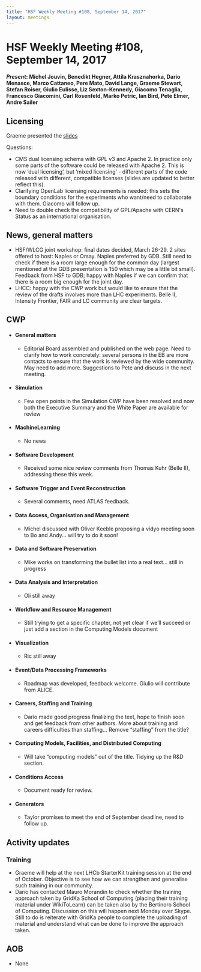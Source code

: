 ```yaml
---
title: "HSF Weekly Meeting #108, September 14, 2017"
layout: meetings
---
```


# HSF Weekly Meeting #108, September 14, 2017

#### _Present_: Michel Jouvin, Benedikt Hegner, Attila Krasznahorka, Dario Menasce, Marco Cattaneo, Pere Mato, David Lange, Graeme Stewart, Stefan Roiser, Giulio Eulisse, Liz Sexton-Kennedy, Giacomo Tenaglia, Francesco Giacomini, Carl Rosenfeld, Marko Petric, Ian Bird, Pete Elmer, Andre Sailer

## Licensing

Graeme presented the
[slides](https://indico.cern.ch/event/665775/contributions/2719913/attachments/1522249/2381941/HSFLicense.pdf)

Questions:

- CMS dual licensing schema with GPL v3 and Apache 2. In practice only some
  parts of the software could be released with Apache 2. This is now ‘dual
  licensing’, but ‘mixed licensing’ - different parts of the code released with
  different, compatible licenses (slides are updated to better reflect this).
- Clarifying OpenLab licensing requirements is needed: this sets the boundary
  conditions for the experiments who want/need to collaborate with them. Giacomo
  will follow up.
- Need to double check the compatibility of GPL/Apache with CERN's Status as an
  international organisation.

## News, general matters

- HSF/WLCG joint workshop: final dates decided, March 26-29. 2 sites offered to
  host: Naples or Orsay. Naples preferred by GDB. Still need to check if there
  is a room large enough for the common day (largest mentioned at the GDB
  presentation is 150 which may be a little bit small). Feedback from HSF to
  GDB; happy with Naples if we can confirm that there is a room big enough for
  the joint day.
- LHCC: happy with the CWP work but would like to ensure that the review of the
  drafts involves more than LHC experiments. Belle II, Intensity Frontier, FAIR
  and LC community are clear targets.

## CWP

- #### General matters

  - Editorial Board assembled and published on the web page. Need to clarify how
    to work concretely: several persons in the EB are more contacts to ensure
    that the work is reviewed by the wide community. May need to add more.
    Suggestions to Pete and discuss in the next meeting.

- #### Simulation

  - Few open points in the Simulation CWP have been resolved and now both the
    Executive Summary and the White Paper are available for review

- #### MachineLearning

  - No news

- #### Software Development

  - Received some nice review comments from Thomas Kuhr (Belle II), addressing
    these this week.

- #### Software Trigger and Event Reconstruction

  - Several comments, need ATLAS feedback.

- #### Data Access, Organisation and Management

  - Michel discussed with Oliver Keeble proposing a vidyo meeting soon to Bo and
    Andy… will try to do it soon!

- #### Data and Software Preservation

  - Mike works on transforming the bullet list into a real text… still in
    progress

- #### Data Analysis and Interpretation

  - Oli still away

- #### Workflow and Resource Management

  - Still trying to get a specific chapter, not yet clear if we’ll succeed or
    just add a section in the Computing Models document

- #### Visualization

  - Ric still away

- #### Event/Data Processing Frameworks

  - Roadmap was developed, feedback welcome. Giulio will contribute from ALICE.

- #### Careers, Staffing and Training

  - Dario made good progress finalizing the text, hope to finish soon and get
    feedback from other authors. More about training and careers difficulties
    than staffing… Remove “staffing” from the title?

- #### Computing Models, Facilities, and Distributed Computing

  - Will take “computing models” out of the title. Tidying up the R&D section.

- #### Conditions Access

  - Document ready for review.

- #### Generators
  - Taylor promises to meet the end of September deadline, need to follow up.

## Activity updates

### Training

- Graeme will help at the next LHCb StarterKit training session at the end of
  October. Objective is to see how we can strengthen and generalise such
  training in our community.
- Dario has contacted Mauro Morandin to check whether the training approach
  taken by GridKa School of Computing (placing their training material under
  WikiToLearn) can be taken also by the Bertinoro School of Computing.
  Discussion on this will happen next Monday over Skype. Still to do is
  reiterate with GridKa people to complete the uploading of material and
  understand what can be done to improve the approach taken.

## AOB

- None
